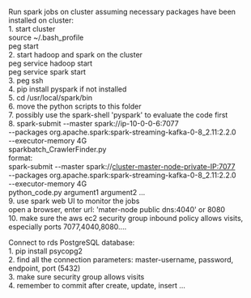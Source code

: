 Run spark jobs on cluster assuming necessary packages have been installed on cluster:  
    1. start cluster  
        source ~/.bash_profile  
        peg start <cluster-name>  
    2. start hadoop and spark on the cluster  
        peg service <cluster-name> hadoop start  
        peg service <cluster-name> spark start  
    3. peg ssh <cluster-name> <master-node-number>  
    4. pip install pyspark if not installed  
    5. cd /usr/local/spark/bin  
    6. move the python scripts to this folder  
    7. possibly use the spark-shell 'pyspark' to evaluate the code first  
    8. spark-submit --master spark://ip-10-0-0-6:7077  
            --packages org.apache.spark:spark-streaming-kafka-0-8_2.11:2.2.0  
            --executor-memory 4G  
            sparkbatch_CrawlerFinder.py  
        format:  
        spark-submit --master spark://<cluster-master-node-private-IP:7077>  
                    --packages org.apache.spark:spark-streaming-kafka-0-8_2.11:2.2.0  
                    --executor-memory 4G  
                    python_code.py argument1 argument2 ...  
    9. use spark web UI to monitor the jobs  
        open a browser, enter url: 'mater-node public dns:4040' or 8080  
    10. make sure the aws ec2 security group inbound policy allows visits, especially ports
    7077,4040,8080....


Connect to rds PostgreSQL database:  
    1. pip install psycopg2  
    2. find all the connection parameters: master-username, password, endpoint, port (5432)  
    3. make sure security group allows visits  
    4. remember to commit after create, update, insert ...
